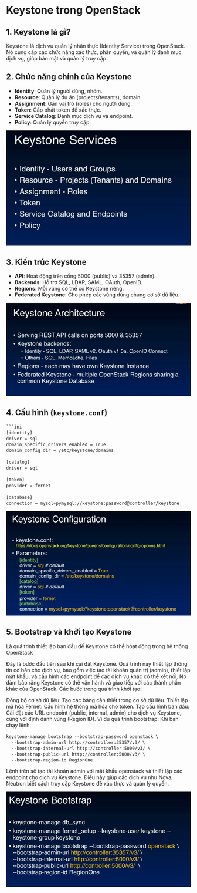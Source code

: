 # Keystone trong OpenStack

## 1. Keystone là gì?
Keystone là dịch vụ quản lý nhận thực (Identity Service) trong OpenStack. Nó cung cấp các chức năng xác thực, phân quyền, và quản lý danh mục dịch vụ, giúp bảo mật và quản lý truy cập.

## 2. Chức năng chính của Keystone
- **Identity**: Quản lý người dùng, nhóm.
- **Resource**: Quản lý dự án (projects/tenants), domain.
- **Assignment**: Gán vai trò (roles) cho người dùng.
- **Token**: Cấp phát token để xác thực.
- **Service Catalog**: Danh mục dịch vụ và endpoint.
- **Policy**: Quản lý quyền truy cập.

![Command Prompt](https://github.com/cuongnvvietis/NhanHoa/blob/main/Docs/Picture/Openstack/Screenshot_43.png)

## 3. Kiến trúc Keystone
- **API**: Hoạt động trên cổng 5000 (public) và 35357 (admin).
- **Backends**: Hỗ trợ SQL, LDAP, SAML, OAuth, OpenID.
- **Regions**: Mỗi vùng có thể có Keystone riêng.
- **Federated Keystone**: Cho phép các vùng dùng chung cơ sở dữ liệu.
  
![Command Prompt](https://github.com/cuongnvvietis/NhanHoa/blob/main/Docs/Picture/Openstack/Screenshot_44.png) 

## 4. Cấu hình (`keystone.conf`)
    ```ini
    [identity]
    driver = sql
    domain_specific_drivers_enabled = True
    domain_config_dir = /etc/keystone/domains

    [catalog]
    driver = sql

    [token]
    provider = fernet

    [database]
    connection = mysql+pymysql://keystone:password@controller/keystone
    
 ![Command Prompt](https://github.com/cuongnvvietis/NhanHoa/blob/main/Docs/Picture/Openstack/Screenshot_45.png)   
 
## 5. Bootstrap và khởi tạo Keystone 
Là quá trình thiết lập ban đầu để Keystone có thể hoạt động trong hệ thống OpenStack

Đây là bước đầu tiên sau khi cài đặt Keystone. Quá trình này thiết lập thông tin cơ bản cho dịch vụ, bao gồm việc tạo tài khoản quản trị (admin), thiết lập mật khẩu, và cấu hình các endpoint để các dịch vụ khác có thể kết nối.
Nó đảm bảo rằng Keystone có thể vận hành và giao tiếp với các thành phần khác của OpenStack.
Các bước trong quá trình khởi tạo:

Đồng bộ cơ sở dữ liệu: Tạo các bảng cần thiết trong cơ sở dữ liệu.
Thiết lập mã hóa Fernet: Cấu hình hệ thống mã hóa cho token.
Tạo cấu hình ban đầu: Cài đặt các URL endpoint (public, internal, admin) cho dịch vụ Keystone, cùng với định danh vùng (Region ID).
Ví dụ quá trình bootstrap:
Khi bạn chạy lệnh:

    keystone-manage bootstrap --bootstrap-password openstack \
      --bootstrap-admin-url http://controller:35357/v3/ \
      --bootstrap-internal-url http://controller:5000/v3/ \
      --bootstrap-public-url http://controller:5000/v3/ \
      --bootstrap-region-id RegionOne
Lệnh trên sẽ tạo tài khoản admin với mật khẩu openstack và thiết lập các endpoint cho dịch vụ Keystone. Điều này giúp các dịch vụ như Nova, Neutron biết cách truy cập Keystone để xác thực và quản lý quyền.

![Command Prompt](https://github.com/cuongnvvietis/NhanHoa/blob/main/Docs/Picture/Openstack/Screenshot_46.png) 
